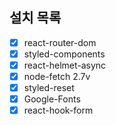 ## 설치 목록

- [x] react-router-dom
- [x] styled-components
- [x] react-helmet-async
- [x] node-fetch 2.7v
- [x] styled-reset
- [x] Google-Fonts
- [x] react-hook-form
